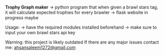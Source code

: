 **Trophy Graph maker**
 → python program that when given a brawl stars tag, it will calculate expected trophies for every brawler
 → flask website in progress maybe

 Usage:
 → have the required modules installed beforehand
 → make sure to input your own brawl stars api key
 
 Warning: this project is likely outdated
 If there are any major issues contact me: ahsansaleem1272@gmail.com
